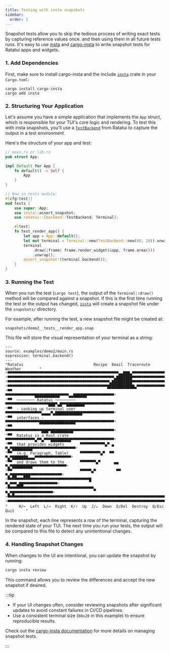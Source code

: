```yaml
---
title: Testing with insta snapshots
sidebar:
  order: 1
---
```


Snapshot tests allow you to skip the tedious process of writing exact tests by capturing reference
values once. and then using them in all future tests runs. It's easy to use
[insta](https://insta.rs/) and [cargo-insta](https://crates.io/crates/cargo-insta) to write snapshot
tests for Ratatui apps and widgets.

### 1. Add Dependencies

First, make sure to install cargo-insta and the include [`insta`] crate in your `Cargo.toml`:

```shell
cargo install cargo-insta
cargo add insta
```

### 2. Structuring Your Application

Let's assume you have a simple application that implements the `App` struct, which is responsible
for your TUI's core logic and rendering. To test this with insta snapshots, you'll use a
[`TestBackend`] from Ratatui to capture the output in a test environment.

Here's the structure of your app and test:

```rust
// main.rs or lib.rs
pub struct App;

impl Default for App {
    fn default() -> Self {
        App
    }
}

// Now in tests module:
#[cfg(test)]
mod tests {
    use super::App;
    use insta::assert_snapshot;
    use ratatui::{backend::TestBackend, Terminal};

    #[test]
    fn test_render_app() {
        let app = App::default();
        let mut terminal = Terminal::new(TestBackend::new(80, 20)).unwrap();
        terminal
            .draw(|frame| frame.render_widget(&app, frame.area()))
            .unwrap();
        assert_snapshot!(terminal.backend());
    }
}
```

### 3. Running the Test

When you run the test (`cargo test`), the output of the `Terminal::draw()` method will be compared
against a snapshot. If this is the first time running the test or the output has changed, [`insta`]
will create a snapshot file under the `snapshots/` directory.

For example, after running the test, a new snapshot file might be created at:

```
snapshots/demo2__tests__render_app.snap
```

This file will store the visual representation of your terminal as a string:

```text
---
source: examples/demo2/main.rs
expression: terminal.backend()
---
"Ratatui                               Recipe  Email  Traceroute  Weather        "
"▀▀▀▀▀▀▀▀▀▀▀▀▀▀▀▀▀▀▀▀▀▀▀▀▀▀▀▀▀▀▀▀▀▀▀▀▀▀▀▀▀▀▀▀▀▀▀▀▀▄▄███▄▀▀▀▀▀▀▀▀▀▀▀▀▀▀▀▀▀▀▀▀▀▀▀▀▀"
"▀▀▀▀▀▀▀▀▀▀▀▀▀▀▀▀▀▀▀▀▀▀▀▀▀▀▀▀▀▀▀▀▀▀▀▀▀▀▀▀▀▀▀▀▀▀▀▄███████▀▀▀▀▀▀▀▀▀▀▀▀▀▀▀▀▀▀▀▀▀▀▀▀▀"
"▀▀▀▀▀▀▀▀▀▀▀▀▀▀▀▀▀▀▀▀▀▀▀▀▀▀▀▀▀▀▀▀▀▀▀▀▀▀▀▀▀▀▀▀▀▄█████████▀▀▀▀▀▀▀▀▀▀▀▀▀▀▀▀▀▀▀▀▀▀▀▀▀"
"▀▀▀▀▀▀▀▀▀▀▀▀▀▀▀▀▀▀▀▀▀▀▀▀▀▀▀▀▀▀▀▀▀▀▀▀▀▀▀▀▀▀▀▀████████████▄▀▀▀▀▀▀▀▀▀▀▀▀▀▀▀▀▀▀▀▀▀▀▀"
"▀▀                              ▀▀▀▀▀▀▀▀▀▀▀▀▀███████████▀▀▀▀▄▄██████▀▀▀▀▀▀▀▀▀▀▀▀"
"▀▀  ──────── Ratatui ─────────  ▀▀▀▀▀▀▀▀▀▀▀▀▀▀▀▀▀▀▀███▀▄█▀▀████████▀▀▀▀▀▀▀▀▀▀▀▀▀"
"▀▀  - cooking up terminal user  ▀▀▀▀▀▀▀▀▀▀▀▀▀▀▀▀▄▄▄▄▀▄████████████▀▀▀▀▀▀▀▀▀▀▀▀▀▀"
"▀▀  interfaces -                ▀▀▀▀▀▀▀▀▀▀▀▀▀▀▀████████████████▀▀▀▀▀▀▀▀▀▀▀▀▀▀▀▀▀"
"▀▀                              ▀▀▀▀▀▀▀▀▀▀▀▀▀▀▀▀███▀██████████▀▀▀▀▀▀▀▀▀▀▀▀▀▀▀▀▀▀"
"▀▀  Ratatui is a Rust crate     ▀▀▀▀▀▀▀▀▀▀▀▀▀▄▀▀▄▀▀▀█████████▀▀▀▀▀▀▀▀▀▀▀▀▀▀▀▀▀▀▀"
"▀▀  that provides widgets       ▀▀▀▀▀▀▀▀▀▀▀▄▀ ▄  ▀▄▀█████████▀▀▀▀▀▀▀▀▀▀▀▀▀▀▀▀▀▀▀"
"▀▀  (e.g. Paragraph, Table)     ▀▀▀▀▀▀▀▀▀▄▀  ▀▀    ▀▄▀███████▄▄▄▀▀▀▀▀▀▀▀▀▀▀▀▀▀▀▀"
"▀▀  and draws them to the       ▀▀▀▀▀▀▀▄▀      ▄▄    ▀▄▀█████████▀▀▀▀▀▀▀▀▀▀▀▀▀▀▀"
"▀▀                              ▀▀▀▀▀▄▀         ▀▀     ▀▄▀██▀▀▀███▀▀▀▀▀▀▀▀▀▀▀▀▀▀"
"▀▀▀▀▀▀▀▀▀▀▀▀▀▀▀▀▀▀▀▀▀▀▀▀▀▀▀▀▀▀▀▀▀▀▀▀█                    ▀▄▀▀▀▄██▀▀▀▀▀▀▀▀▀▀▀▀▀▀▀"
"▀▀▀▀▀▀▀▀▀▀▀▀▀▀▀▀▀▀▀▀▀▀▀▀▀▀▀▀▀▀▀▀▀▀▀▀▀▀▄                    ▀▄▀█▀▀▀▀▀▀▀▀▀▀▀▀▀▀▀▀▀"
"▀▀▀▀▀▀▀▀▀▀▀▀▀▀▀▀▀▀▀▀▀▀▀▀▀▀▀▀▀▀▀▀▀▀▀▀▀▀▀▀▀▀▀▀▀▀▀▀▀▀▀▀▀▀▀▀▀▀▀▀▀▀▀▀▀▀▀▀▀▀▀▀▀▀▀▀▀▀▀▀"
"▀▀▀▀▀▀▀▀▀▀▀▀▀▀▀▀▀▀▀▀▀▀▀▀▀▀▀▀▀▀▀▀▀▀▀▀▀▀▀▀▀▀▀▀▀▀▀▀▀▀▀▀▀▀▀▀▀▀▀▀▀▀▀▀▀▀▀▀▀▀▀▀▀▀▀▀▀▀▀▀"
"     H/←  Left  L/→  Right  K/↑  Up  J/↓  Down  D/Del  Destroy  Q/Esc  Quit     "
```

In the snapshot, each line represents a row of the terminal, capturing the rendered state of your
TUI. The next time you run your tests, the output will be compared to this file to detect any
unintentional changes.

### 4. Handling Snapshot Changes

When changes to the UI are intentional, you can update the snapshot by running:

```bash
cargo insta review
```

This command allows you to review the differences and accept the new snapshot if desired.

:::tip

- If your UI changes often, consider reviewing snapshots after significant updates to avoid constant
  failures in CI/CD pipelines.
- Use a consistent terminal size (`80x20` in this example) to ensure reproducible results.

Check out the [cargo-insta documentation] for more details on managing snapshot tests.

:::

[`TestBackend`]: https://docs.rs/ratatui/latest/ratatui/backend/struct.TestBackend.html
[`insta`]: https://crates.io/crates/insta
[`cargo-insta`]: https://github.com/mitsuhiko/insta
[cargo-insta documentation]: https://insta.rs/docs/
